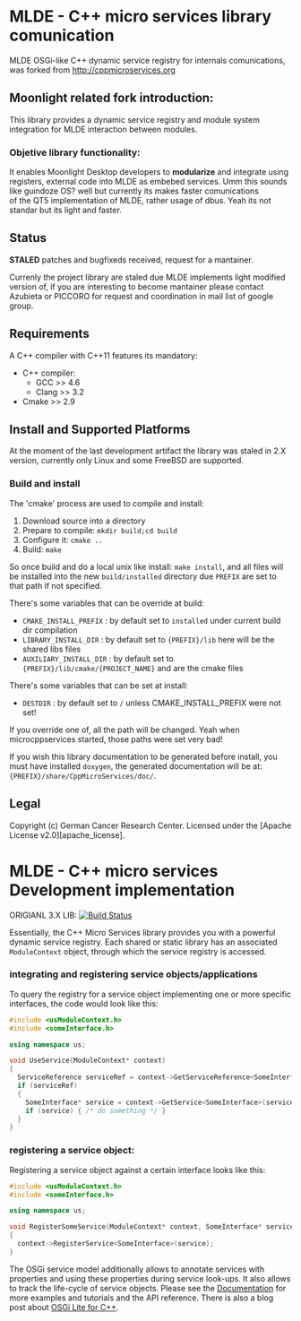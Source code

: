 MLDE - C++ micro services library comunication
==============================================

MLDE OSGi-like C++ dynamic service registry for internals comunications, was forked from http://cppmicroservices.org

Moonlight related fork introduction:
------------------------------------

This library provides a dynamic service registry and module system integration for MLDE interaction between modules.

### Objetive library functionality:

It enables Moonlight Desktop developers to **modularize** and integrate using registers, external code 
into MLDE as embebed services. Umm this sounds like guindoze OS? well but currently its makes faster comunications  
of the QT5 implementation of MLDE, rather usage of dbus. Yeah its not standar but its light and faster.

Status
------

**STALED** patches and bugfixeds received, request for a mantainer.

Currenly the project library are staled  due MLDE implements light modified version of, if you are interesting 
to become mantainer please contact Azubieta or PICCORO for request and coordination in mail list of google group.

Requirements
------------

A C++ compiler with C++11 features its mandatory:

  - C++ compiler:
    - GCC >> 4.6
    - Clang >> 3.2
  - Cmake >> 2.9

Install and Supported Platforms
-------------------

At the moment of the last development artifact the library was staled in 2.X version, 
currently only Linux and some FreeBSD are supported.

### Build and install

The 'cmake' process are used to compile and install:

  1. Download source into a directory
  2. Prepare to compile: `mkdir build;cd build`
  3. Configure it: `cmake ..`
  4. Build: `make`

So once build and do a local unix like install: `make install`, and all files will be installed 
into the new `build/installed` directory due `PREFIX` are set to that path if not specified.

There's some variables that can be override at build:

+ `CMAKE_INSTALL_PREFIX` : by default set to `installed` under current build dir compilation
+ `LIBRARY_INSTALL_DIR` : by default set to `{PREFIX}/lib` here will be the shared libs files
+ `AUXILIARY_INSTALL_DIR` : by default set to `{PREFIX}/lib/cmake/{PROJECT_NAME}` and are the cmake files

There's some variables that can be set at install:

+ `DESTDIR` : by default set to `/` unless CMAKE_INSTALL_PREFIX were not set!

If you override one of, all the path will be changed.
Yeah when microcppservices started, those paths were set very bad!

If you wish this library documentation to be generated before install, you must have installed `doxygen`, 
the generated documentation will be at: `{PREFIX}/share/CppMicroServices/doc/`.

Legal
-----

Copyright (c) German Cancer Research Center. Licensed under the [Apache License v2.0][apache_license].

MLDE - C++ micro services Development implementation
==========================

ORIGIANL 3.X LIB: [![Build Status](https://secure.travis-ci.org/saschazelzer/CppMicroServices.png)](http://travis-ci.org/saschazelzer/CppMicroServices)

Essentially, the C++ Micro Services library provides you with a powerful dynamic service registry.
Each shared or static library has an associated `ModuleContext` object, through which the service
registry is accessed.

### integrating and registering service objects/applications

To query the registry for a service object implementing one or more specific interfaces, the code
would look like this:

```cpp
#include <usModuleContext.h>
#include <someInterface.h>

using namespace us;

void UseService(ModuleContext* context)
{
  ServiceReference serviceRef = context->GetServiceReference<SomeInterface>();
  if (serviceRef)
  {
    SomeInterface* service = context->GetService<SomeInterface>(serviceRef);
    if (service) { /* do something */ }
  }
}
```

### registering a service object:

Registering a service object against a certain interface looks like this:

```cpp
#include <usModuleContext.h>
#include <someInterface.h>

using namespace us;

void RegisterSomeService(ModuleContext* context, SomeInterface* service)
{
  context->RegisterService<SomeInterface>(service);
}
```

The OSGi service model additionally allows to annotate services with properties and using these
properties during service look-ups. It also allows to track the life-cycle of service objects.
Please see the [Documentation](http://cppmicroservices.org/doc_latest/index.html) for more
examples and tutorials and the API reference. There is also a blog post about
[OSGi Lite for C++](http://blog.cppmicroservices.org/2012/04/15/osgi-lite-for-c++).

